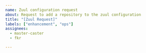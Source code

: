 ```yaml
---
name: Zuul configuration request
about: Request to add a repository to the zuul configuration
title: "[Zuul Request]"
labels: ["enhancement", "ops"]
assignees: 
  - master-caster
  - fkr

---
```



